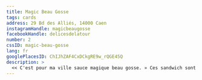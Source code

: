 ```yaml
---
title: Magic Beau Gosse
tags: cards
address: 29 Bd des Alliés, 14000 Caen
instagramHandle: magicbeaugosse
facebookHandle: delicesdelatour
number: 2
cssID: magic-beau-gosse
lang: fr
googlePlacesID: ChIJhZAF4CxDCkgRE9w_rQGE45Q
description: >
  << C'est pour ma ville sauce magique beau gosse. » Ces sandwich sont devenus incontournables depuis la mise en avant par Orelsan."
---
```

